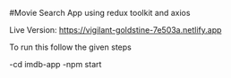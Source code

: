 #Movie Search App using redux toolkit and axios

Live Version: https://vigilant-goldstine-7e503a.netlify.app

To run this follow the given steps

-cd imdb-app
-npm start

